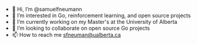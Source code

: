- 👋 Hi, I’m @samuelfneumann
- 👀 I’m interested in Go, reinforcement learning, and open source projects
- 🌱 I’m currently working on my Master's at the University of Alberta
- 💞️ I’m looking to collaborate on open source Go projects
- 📫 How to reach me sfneuman@ualberta.ca

<!---
samuelfneumann/samuelfneumann is a ✨ special ✨ repository because its `README.md` (this file) appears on your GitHub profile.
You can click the Preview link to take a look at your changes.
--->
